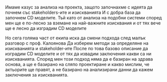 Имаме казус за анализа на проекта, защото
започнахме с идеята да почнем със stakeholders-ите и изискванията
И с добра база да започнем CD моделите. Тъй като от анализа на подобни системи
според мен ще е по-лесно за вземане на най-важните изисквания и от тях вече ще е
лесно да изградим CD моделите

Но сега голяма част от екипа иска да смени подхода след малък разговор с проф. Калоянова
Да изберем методи за определяне на изискванията и stakeholder-ите
После по това базово описание да изградим CD моделите и от тях да извадим заключения
какви са ни изискванията. Според мен този подход няма да е базиран на здрава основа,
а ще е базирано на сляпо проектиране и какво мислим, че актьорите ще правят, а не
базирано на анализирани данни да кажем заключения за изискванията.